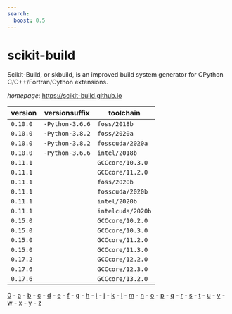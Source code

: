 ```yaml
---
search:
  boost: 0.5
---
```

# scikit-build

Scikit-Build, or skbuild, is an improved build system generator for  CPython C/C++/Fortran/Cython extensions.

*homepage*: <https://scikit-build.github.io>

version | versionsuffix | toolchain
--------|---------------|----------
``0.10.0`` | ``-Python-3.6.6`` | ``foss/2018b``
``0.10.0`` | ``-Python-3.8.2`` | ``foss/2020a``
``0.10.0`` | ``-Python-3.8.2`` | ``fosscuda/2020a``
``0.10.0`` | ``-Python-3.6.6`` | ``intel/2018b``
``0.11.1`` |  | ``GCCcore/10.3.0``
``0.11.1`` |  | ``GCCcore/11.2.0``
``0.11.1`` |  | ``foss/2020b``
``0.11.1`` |  | ``fosscuda/2020b``
``0.11.1`` |  | ``intel/2020b``
``0.11.1`` |  | ``intelcuda/2020b``
``0.15.0`` |  | ``GCCcore/10.2.0``
``0.15.0`` |  | ``GCCcore/10.3.0``
``0.15.0`` |  | ``GCCcore/11.2.0``
``0.15.0`` |  | ``GCCcore/11.3.0``
``0.17.2`` |  | ``GCCcore/12.2.0``
``0.17.6`` |  | ``GCCcore/12.3.0``
``0.17.6`` |  | ``GCCcore/13.2.0``

[0](../0/index.md) - [a](../a/index.md) - [b](../b/index.md) - [c](../c/index.md) - [d](../d/index.md) - [e](../e/index.md) - [f](../f/index.md) - [g](../g/index.md) - [h](../h/index.md) - [i](../i/index.md) - [j](../j/index.md) - [k](../k/index.md) - [l](../l/index.md) - [m](../m/index.md) - [n](../n/index.md) - [o](../o/index.md) - [p](../p/index.md) - [q](../q/index.md) - [r](../r/index.md) - [s](../s/index.md) - [t](../t/index.md) - [u](../u/index.md) - [v](../v/index.md) - [w](../w/index.md) - [x](../x/index.md) - [y](../y/index.md) - [z](../z/index.md)

